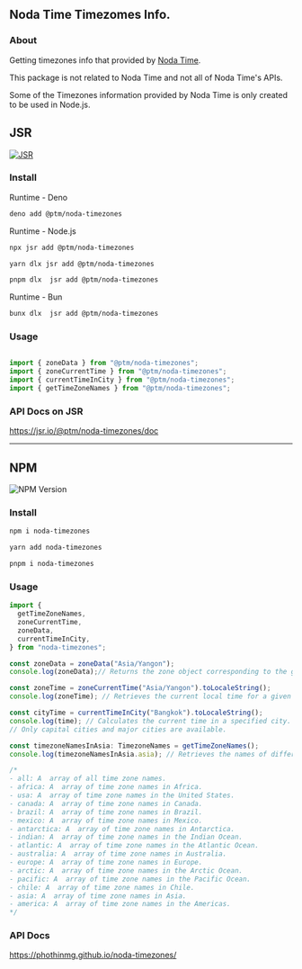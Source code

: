 ## Noda Time Timezomes Info.

### About

Getting timezones info that provided by [Noda Time](https://nodatime.org/).

This package is not related to Noda Time and not all of Noda Time's APIs.

Some of the Timezones information provided by Noda Time is only created to be used in Node.js.


## JSR 

[![JSR](https://jsr.io/badges/@ptm/noda-timezones)](https://jsr.io/@ptm/noda-timezones)

### Install 

Runtime - Deno

```bash
deno add @ptm/noda-timezones
```

Runtime - Node.js

```bash
npx jsr add @ptm/noda-timezones
```

```bash
yarn dlx jsr add @ptm/noda-timezones
```


```bash
pnpm dlx  jsr add @ptm/noda-timezones
```

Runtime - Bun

```bash
bunx dlx  jsr add @ptm/noda-timezones
```

### Usage

```typescript

import { zoneData } from "@ptm/noda-timezones";
import { zoneCurrentTime } from "@ptm/noda-timezones";
import { currentTimeInCity } from "@ptm/noda-timezones";
import { getTimeZoneNames } from "@ptm/noda-timezones";

```

### API Docs on JSR 

https://jsr.io/@ptm/noda-timezones/doc


---

## NPM 

![NPM Version](https://img.shields.io/npm/v/noda-timezones)


### Install

```bash
npm i noda-timezones
```

```bash
yarn add noda-timezones
```

```bash
pnpm i noda-timezones
```

### Usage

```javascript
import {
  getTimeZoneNames,
  zoneCurrentTime,
  zoneData,
  currentTimeInCity,
} from "noda-timezones";

const zoneData = zoneData("Asia/Yangon");
console.log(zoneData);// Returns the zone object corresponding to the given timezone.

const zoneTime = zoneCurrentTime("Asia/Yangon").toLocaleString();
console.log(zoneTime); // Retrieves the current local time for a given timezone.

const cityTime = currentTimeInCity("Bangkok").toLocaleString();
console.log(time); // Calculates the current time in a specified city.
// Only capital cities and major cities are available.

const timezoneNamesInAsia: TimezoneNames = getTimeZoneNames();
console.log(timezoneNamesInAsia.asia); // Retrieves the names of different time zones categorized by region.

/*
- all: A  array of all time zone names.
- africa: A  array of time zone names in Africa.
- usa: A  array of time zone names in the United States.
- canada: A  array of time zone names in Canada.
- brazil: A  array of time zone names in Brazil.
- mexico: A  array of time zone names in Mexico.
- antarctica: A  array of time zone names in Antarctica.
- indian: A  array of time zone names in the Indian Ocean.
- atlantic: A  array of time zone names in the Atlantic Ocean.
- australia: A  array of time zone names in Australia.
- europe: A  array of time zone names in Europe.
- arctic: A  array of time zone names in the Arctic Ocean.
- pacific: A  array of time zone names in the Pacific Ocean.
- chile: A  array of time zone names in Chile.
- asia: A  array of time zone names in Asia.
- america: A  array of time zone names in the Americas.
*/
```

### API Docs

https://phothinmg.github.io/noda-timezones/

 



